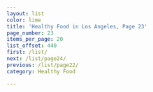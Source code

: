 ```yaml
---
layout: list
color: lime
title: 'Healthy Food in Los Angeles, Page 23'
page_number: 23
items_per_page: 20
list_offset: 440
first: /list/
next: /list/page24/
previous: /list/page22/
category: Healthy Food

---
```

